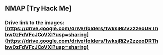 ## NMAP [Try Hack Me]

### Drive link to the images: [https://drive.google.com/drive/folders/1wksjRi2v2zzeoDRThbw0zFdVFcJCoVXl?usp=sharing](https://drive.google.com/drive/folders/1wksjRi2v2zzeoDRThbw0zFdVFcJCoVXl?usp=sharing)
